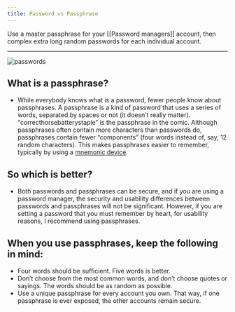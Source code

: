 ```yaml
---
title: Password vs Passphrase
---
```


Use a master passphrase for your [[Password managers]] account, then complex extra long random passwords for each individual account.

---

![passwords](/assets/img/XKCD-passwords.png)

## What is a passphrase?

- While everybody knows what is a password, fewer people know about passphrases. A passphrase is a kind of password that uses a series of words, separated by spaces or not (it doesn’t really matter). “correcthorsebatterystaple” is the passphrase in the comic. Although passphrases often contain more characters than passwords do, passphrases contain fewer “components” (four words instead of, say, 12 random characters). This makes passphrases easier to remember, typically by using a [mnemonic device](https://en.wikipedia.org/wiki/Mnemonic).

## So which is better?

- Both passwords and passphrases can be secure, and if you are using a password manager, the security and usability differences between passwords and passphrases will not be significant. However, if you are setting a password that you must remember by heart, for usability reasons, I recommend using passphrases.

## When you use passphrases, keep the following in mind:

- Four words should be sufficient. Five words is better.
- Don’t choose from the most common words, and don’t choose quotes or sayings. The words should be as random as possible.
- Use a unique passphrase for every account you own. That way, if one passphrase is ever exposed, the other accounts remain secure.
